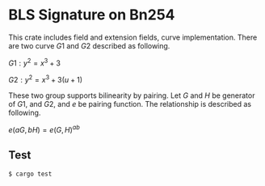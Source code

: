 # BLS Signature on Bn254
This crate includes field and extension fields, curve implementation. There are two curve $G1$ and $G2$ described as following.

$G1: y^2 = x^3 + 3$

$G2: y^2 = x^3 + 3(u + 1)$

These two group supports bilinearity by pairing. Let $G$ and $H$ be generator of $G1$, and $G2$, and $e$ be pairing function. The relationship is described as following.

$e(aG, bH) = e(G, H)^{ab}$

## Test

```shell
$ cargo test
```
